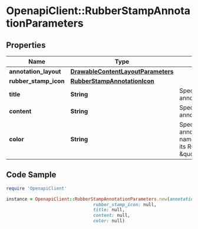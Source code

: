 # OpenapiClient::RubberStampAnnotationParameters

## Properties

Name | Type | Description | Notes
------------ | ------------- | ------------- | -------------
**annotation_layout** | [**DrawableContentLayoutParameters**](DrawableContentLayoutParameters.md) |  | 
**rubber_stamp_icon** | [**RubberStampAnnotationIcon**](RubberStampAnnotationIcon.md) |  | [optional] 
**title** | **String** | Specifies the title of the annotation, if any. | [optional] 
**content** | **String** | Specify the content of the annotation, if any. | [optional] 
**color** | **String** | Specifies the color of the annotation, using the color name (ie: \&quot;red\&quot;) or its RGBa code (ie: \&quot;rgba(255,0,0,1)\&quot;). | [optional] [default to &#39;red&#39;]

## Code Sample

```ruby
require 'OpenapiClient'

instance = OpenapiClient::RubberStampAnnotationParameters.new(annotation_layout: null,
                                 rubber_stamp_icon: null,
                                 title: null,
                                 content: null,
                                 color: null)
```


